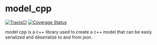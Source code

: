 # model_cpp

[![TravisCI](https://travis-ci.com/temit/model_cpp.svg)](https://travis-ci.com/github/temit/model_cpp)
[![Coverage Status](https://coveralls.io/repos/github/temit/model_cpp/badge.svg?branch=master)](https://coveralls.io/github/temit/model_cpp?branch=master)

model cpp is a c++ library used to create a c++ model that can be easly serialized and deserialize to and from json.
